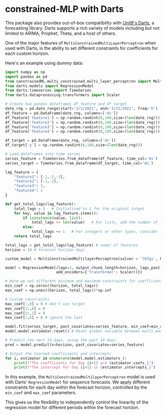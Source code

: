 # constrained-MLP with Darts

This package also provides out-of-box compatibility with [Unit8's Darts](https://unit8co.github.io/darts/), a forecasting library. Darts supports a rich variety of models including but not limited to ARIMA, Prophet, Theta, and a host of others. 

One of the major features of `MultiConstrainedMultiLayerPerceptron` when used with Darts, is the ability to set different constraints for coefficients for each custom horizon.


Here's an example using dummy data:

```Python
import numpy as np
import pandas as pd
from constrainedML.multi_constrained_multi_layer_perceptron import MultiConstrainedMultilayerPerceptron
from darts.models import RegressionModel
from darts.timeseries import TimeSeries
from darts.dataprocessing.transformers import Scaler

# Create two pandas dataframes df_feature and df_target
date_rng = pd.date_range(start='1/1/2021', end='3/31/2021', freq='D')
df_feature = pd.DataFrame(date_rng, columns=['ds'])
df_feature['feature1'] = np.random.randint(0,100,size=(len(date_rng)))
df_feature['feature2'] = np.random.randint(0,100,size=(len(date_rng)))
df_feature['feature3'] = np.random.randint(0,100,size=(len(date_rng)))
df_feature['feature4'] = np.random.randint(0,100,size=(len(date_rng)))

df_target = pd.DataFrame(date_rng, columns=['ds'])
df_target['y'] = np.random.randint(0,100,size=(len(date_rng)))

# Load dataframes into time series
series_feature = TimeSeries.from_dataframe(df_feature, time_col='ds')
series_target = TimeSeries.from_dataframe(df_target, time_col='ds')

lag_feature = {
    "feature1": [-1,-2,-3],
    "feature2": [-1,-2],
    "feature3": 1,
    "feature4": 1
}

def get_total_lags(lag_feature):
    total_lags = 1   # Initialized to 1 for the original target
    for key, value in lag_feature.items():
        if isinstance(value, list):
            total_lags += len(value)   # For lists, add the number of lags specified
        else:
            total_lags += 1   # For integers or other types, consider it as a single lag
    return total_lags

total_lags = get_total_lags(lag_feature) # numer of features
horizon = 14 # forecast horizon days

custom_model = MultiConstrainedMultilayerPerceptron(solver = 'lbfgs', hidden_layer_sizes=4, batch_size='auto', activation='relu')

model = RegressionModel(lags=1, output_chunk_length=horizon, lags_past_covariates=lag_feature, model=custom_model, multi_models=True,
                       add_encoders={'transformer': Scaler()})

```
```Python
# Here we set different minimum and maximum constraints for coefficients for each horizon.
min_coef = np.zeros((horizon, total_lags))
max_coef = np.ones((horizon, total_lags))*np.inf

# Custom constraints
max_coef[:,0] = 0 # don't use target
max_coef[1:,6] = 0 
max_coef[2:,1] = 0 
max_coef[:,6] = 0 # ignore the last
```
```Python
model.fit(series_target, past_covariates=series_feature, min_coef=min_coef, max_coef=max_coef)
model.model.estimator.reset() # Reset global variable between multi_models

# Predict the next 14 days, using the past 14 days.
pred = model.predict(n=horizon, past_covariates=series_feature)

# Output the learned coefficients and intercepts
for i, estimator in enumerate(model.model.estimators_):
    print(f"The coefficients for day {i+1} are {estimator.coefs_}")
    print(f"The intercept for day {i+1} is {estimator.intercepts_}")
```
In this example, the `MultiConstrainedMultilayerPerceptron` model is used with Darts' `RegressionModel` for sequence forecasts. We apply different constraints for each day within the forecast horizon, controlled by the `min_coef` and `max_coef` parameters. 

This gives us the flexibility to independently control the linearity of the regression model for different periods within the forecast horizon.

